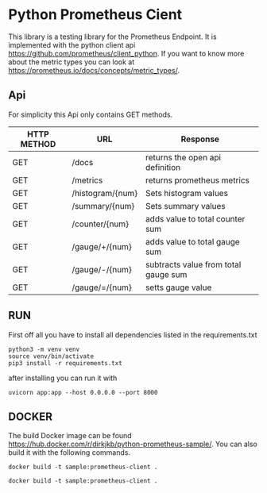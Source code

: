 # Python Prometheus Cient
This library is a testing library for the Prometheus Endpoint.
It is implemented with the python client api https://github.com/prometheus/client_python.
If you want to know more about the metric types you can look at https://prometheus.io/docs/concepts/metric_types/.

## Api
For simplicity this Api only contains GET methods.

| HTTP METHOD | URL              | Response                              |
| ----------- | ---------------- | ------------------------------------- |
| GET         | /docs            | returns the open api definition       |
| GET         | /metrics         | returns prometheus metrics            |
| GET         | /histogram/{num} | Sets histogram values                 |
| GET         | /summary/{num}   | Sets summary values                   |
| GET         | /counter/{num}   | adds value to total counter sum       |
| GET         | /gauge/+/{num}   | adds value to total gauge sum         |
| GET         | /gauge/-/{num}   | subtracts value from total gauge sum  |
| GET         | /gauge/=/{num}   | setts gauge value                     |

## RUN

First off all you have to install all dependencies listed in the requirements.txt
```
python3 -m venv venv
source venv/bin/activate
pip3 install -r requirements.txt
```
after installing you can run it with
```
uvicorn app:app --host 0.0.0.0 --port 8000
```

## DOCKER
The build Docker image can be found https://hub.docker.com/r/dirkjkb/python-prometheus-sample/.
You can also build it with the following commands.
```
docker build -t sample:prometheus-client .
```
```
docker build -t sample:prometheus-client .
```
